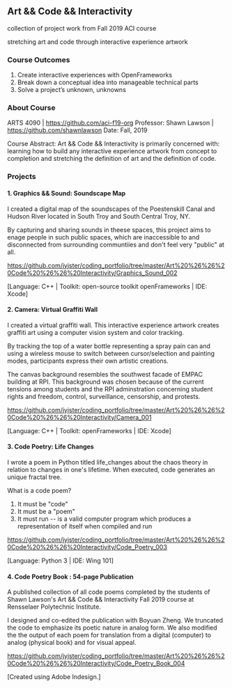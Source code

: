 ## Art && Code && Interactivity

collection of project work from Fall 2019 ACI course 

stretching art and code through interactive experience artwork

### Course Outcomes

1. Create interactive experiences with OpenFrameworks
2. Break down a conceptual idea into manageable technical parts
3. Solve a project’s unknown, unknowns

### About Course

ARTS 4090 | https://github.com/aci-f19-org
Professor: Shawn Lawson | https://github.com/shawnlawson
Date: Fall, 2019

Course Abstract: Art && Code && Interactivity is primarily concerned with: learning how to build any interactive experience artwork from concept to completion and stretching the definition of art and the definition of code.

### Projects

#### 1. Graphics && Sound: Soundscape Map

I created a digital map of the soundscapes of the Poestenskill Canal and Hudson River located in South Troy and South Central Troy, NY. 

By capturing and sharing sounds in theese spaces, this project aims to enage people in such public spaces, which are inaccessible to and disconnected from surrounding communtiies and don't feel very "public" at all.

https://github.com/jyjster/coding_portfolio/tree/master/Art%20%26%26%20Code%20%26%26%20Interactivity/Graphics_Sound_002

[Language: C++ | Toolkit: open-source toolkit openFrameworks | IDE: Xcode]


#### 2. Camera: Virtual Graffiti Wall

I created a virtual graffiti wall. This interactive experience artwork creates graffiti art using a computer vision system and color tracking.

By tracking the top of a water bottle representing a spray pain can and using a wireless mouse to switch between cursor/selection and painting modes, participants express their own artistic creations.

The canvas background resembles the southwest facade of EMPAC building at RPI. This background was chosen because of the current tensions among students and the RPI adminstration concerning student rights and freedom, control, surveillance, censorship, and protests.

https://github.com/jyjster/coding_portfolio/tree/master/Art%20%26%26%20Code%20%26%26%20Interactivity/Camera_001

[Language: C++ | Toolkit: openFrameworks | IDE: Xcode]


#### 3. Code Poetry: Life Changes


I wrote a poem in Python titled life_changes about the chaos theory in relation to changes in one's lifetime. When executed, code generates an unique fractal tree.

What is a code poem?
1. It must be "code"
2. It must be a "poem"
3. It must run -- is a valid computer program which produces a
representation of itself when compiled and run

https://github.com/jyjster/coding_portfolio/tree/master/Art%20%26%26%20Code%20%26%26%20Interactivity/Code_Poetry_003

[Language: Python 3 | IDE: Wing 101]

#### 4. Code Poetry Book : 54-page Publication

A published collection of all code poems completed by the students of Shawn Lawson's Art && Code && Interactivity Fall 2019 course at Rensselaer Polytechnic Institute.

I designed and co-edited the publication with Boyuan Zheng. We  truncated the code to emphasize its poetic nature in analog form. We also modified the the output of each poem for translation from a digital (computer) to analog (physical book) and for visual appeal.

https://github.com/jyjster/coding_portfolio/tree/master/Art%20%26%26%20Code%20%26%26%20Interactivity/Code_Poetry_Book_004

[Created using Adobe Indesign.]
